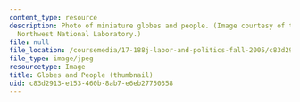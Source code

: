 ```yaml
---
content_type: resource
description: Photo of miniature globes and people. (Image courtesy of the Pacific
  Northwest National Laboratory.)
file: null
file_location: /coursemedia/17-188j-labor-and-politics-fall-2005/c83d2913e153460b8ab7e6eb27750358_17-188jf05-th.jpg
file_type: image/jpeg
resourcetype: Image
title: Globes and People (thumbnail)
uid: c83d2913-e153-460b-8ab7-e6eb27750358
---
```

